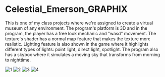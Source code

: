 # Celestial_Emerson_GRAPHIX

This is one of my class projects where we're assigned to create a virtual museum of any environment. The program's platform is 3D and in the program, the player has a free look mechanic and "wasd" movement. The texture's shader has a normal map feature that makes the texture more realistic. Lighting feature is also shown in the game where it highlights different types of lights: point light, direct light, spotlight. The program also has a skybox where it simulates a moving sky that transforms from morning to nighttime.

![1](https://user-images.githubusercontent.com/80930588/177706084-0678eaaa-e63d-46f2-b783-106d1afa9c40.gif)
![2](https://user-images.githubusercontent.com/80930588/177705912-e6560c7e-c513-415f-b49a-d044964c1c06.PNG)
![3](https://user-images.githubusercontent.com/80930588/177705915-1e69be1d-5371-4c66-a2a9-6b316f1b784c.PNG)
![4](https://user-images.githubusercontent.com/80930588/177705917-969313ee-e239-499f-a6d4-55b97000bb45.PNG)
